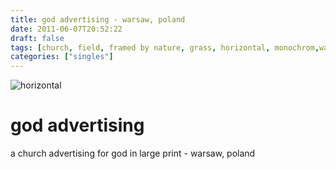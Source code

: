 ```yaml
---
title: god advertising - warsaw, poland
date: 2011-06-07T20:52:22
draft: false
tags: [church, field, framed by nature, grass, horizontal, monochrom,warsaw,poland]
categories: ["singles"]
---
```

![horizontal](/p/sbr-20110607-14607061108.jpg)
<!--more-->
# god advertising
a church advertising for god in large print - warsaw, poland
